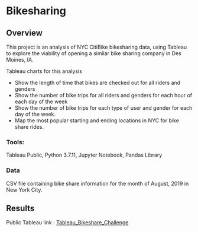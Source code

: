 # Bikesharing

## Overview

This project is an analysis of NYC CitiBike bikesharing data, using Tableau to explore the viability of opening a similar bike sharing company in Des Moines, IA.

Tableau charts for this analysis

 - Show the length of time that bikes are checked out for all riders and genders	
 - Show the number of bike trips for all riders and genders for each hour of each day of the week
 - Show the number of bike trips for each type of user and gender for each day of the week.
 - Map the most popular starting and ending locations in NYC for bike share rides. 

### Tools:
Tableau Public,
Python 3.7.11,
Jupyter Notebook,
Pandas Library

### Data
CSV file containing bike share information for the month of August, 2019 in New York City.

## Results

Public Tableau link : [Tableau_Bikeshare_Challenge](https://public.tableau.com/app/profile/nina.quick/viz/BikeshareChallenge_16478351821400/NYCBikshare?publish=yes)
